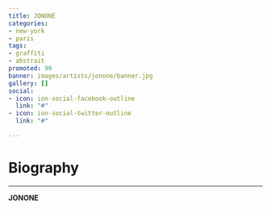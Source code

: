 ```yaml
---
title: JONONE
categories:
- new-york
- paris
tags:
- graffiti
- abstrait
promoted: 99
banner: images/artists/jonone/banner.jpg
gallery: []
social:
- icon: ion-social-facebook-outline
  link: "#"
- icon: ion-social-twitter-outline
  link: "#"

---
```

# Biography
---

**JONONE**